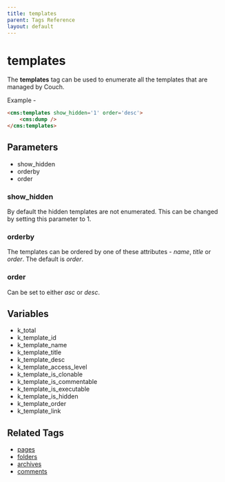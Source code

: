 ```yaml
---
title: templates
parent: Tags Reference
layout: default
---
```


# templates

The **templates** tag can be used to enumerate all the templates that are managed by Couch.

Example -

```html
<cms:templates show_hidden='1' order='desc'>
    <cms:dump />
</cms:templates>
```

## Parameters

*   show\_hidden
*   orderby
*   order

### show_hidden

By default the hidden templates are not enumerated. This can be changed by setting this parameter to 1\.

### orderby

The templates can be ordered by one of these attributes - _name_, _title_ or _order_. The default is _order_.

### order

Can be set to either _asc_ or _desc_.

## Variables

*   k\_total
*   k\_template\_id
*   k\_template\_name
*   k\_template\_title
*   k\_template\_desc
*   k\_template\_access\_level
*   k\_template\_is\_clonable
*   k\_template\_is\_commentable
*   k\_template\_is\_executable
*   k\_template\_is\_hidden
*   k\_template\_order
*   k\_template\_link

## Related Tags

*   [pages](./pages.html)
*   [folders](./folders.html)
*   [archives](./archives.html)
*   [comments](./comments.html)
